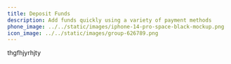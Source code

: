 ```yaml
---
title: Deposit Funds
description: Add funds quickly using a variety of payment methods
phone_image: ../../static/images/iphone-14-pro-space-black-mockup.png
icon_image: ../../static/images/group-626789.png
---
```

t﻿hgfhjyrhjty